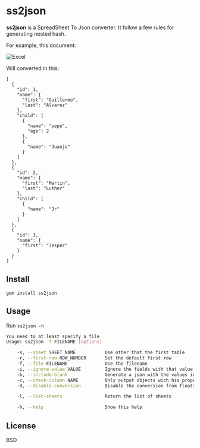 
# ss2json

**ss2json** is a SpreadSheet To Json converter. It follow a few rules for generating nested hash.

For example, this document:

![Excel](/images/photo.jpeg "Title is optional")

Will converted in this:

```javscript
[
  {
    "id": 1,
    "name": {
      "first": "Guillermo",
      "last": "Alvarez"
    },
    "child": [
      {
        "name": "pepe",
        "age": 2
      },
      {
        "name": "Juanjo"
      }
    ]
  },
  {
    "id": 2,
    "name": {
      "first": "Martin",
      "last": "Luther"
    },
    "child": [
      {
        "name": "Jr"
      }
    ]
  },
  {
    "id": 3,
    "name": {
      "first": "Jesper"
    }
  }
]
```

## Install

    gem install ss2json

## Usage


Run ```ss2json -h```

```sh
You need to at least specify a file
Usage: ss2json -f FILENAME [options]

    -s, --sheet SHEET_NAME           Use other that the first table
    -r, --first-row ROW_NUMBER       Set the default first row
    -f, --file FILENAME              Use the filename
    -i, --ignore-value VALUE         Ignore the fields with that value. Could be use several times
    -b, --include-blank              Generate a json with the values included in the ignore list
    -c, --check-column NAME          Only output objects wich his property NAME is not in IGNORED VALUES
    -d, --disable-conversion         Disable the conversion from floats to integers

    -l, --list-sheets                Return the list of sheets

    -h, --help                       Show this help
```

## License

BSD

